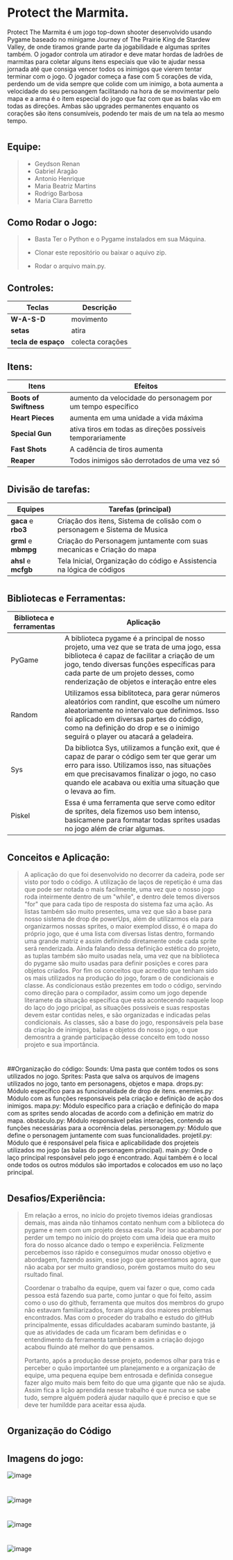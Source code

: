 # Protect the Marmita.

  Protect The Marmita é um jogo top-down shooter desenvolvido usando Pygame baseado no minigame Journey of The Prairie King de Stardew Valley, de onde tiramos grande parte da jogabilidade e algumas sprites também. O jogador controla um atirador e deve matar hordas de ladrões de marmitas para coletar alguns itens especiais que vão te ajudar nessa jornada até que consiga vencer todos os inimigos que vierem tentar terminar com o jogo.
  O jogador começa a fase com 5 corações de vida, perdendo um de vida sempre que colide com um inimigo, a bota aumenta a velocidade do seu persoangem facilitando na hora de se movimentar pelo mapa e a arma é o item especial do jogo que faz com que as balas vão em todas as direções. Ambas são upgrades permanentes enquanto os corações são itens consumíveis, podendo ter mais de um na tela ao mesmo tempo. 
#
## Equipe:
>- Geydson Renan <grml>
>- Gabriel Aragão <gaca>
>- Antonio Henrique <ahsl>
>- Maria Beatriz Martins <mbmpg>
>- Rodrigo Barbosa <rbo3>
>- Maria Clara Barretto <mcfgb>

## Como Rodar o Jogo:
>- Basta Ter o Python e o Pygame instalados em sua Máquina.
>
> 
>- Clonar este repositório ou baixar o aquivo zip.
>
>- Rodar o arquivo main.py.

## Controles:
  |            Teclas              |          Descrição           |
  | ------------------------------ | -------------------------- |
  | **W-A-S-D** | movimento |
  | **setas** | atira |
  | **tecla de espaço** | colecta corações |
  
## Itens:
  |            Itens              |          Efeitos           |
  | ------------------------------ | -------------------------- |
  | **Boots of Swiftness** | aumento da velocidade do personagem por um tempo específico |
  | **Heart Pieces** | aumenta em uma unidade a vida máxima |
  | **Special Gun** | ativa tiros em todas as direções possíveis temporariamente |
  | **Fast Shots** | A cadência de tiros aumenta |
  | **Reaper** | Todos inimigos são derrotados de uma vez só |
#

## Divisão de tarefas:

|      Equipes      |     Tarefas (principal)     |
| ------------------- | ------------------- |
|  **gaca** e  **rbo3**|  Criação dos itens, Sistema de colisão com o personagem e Sistema de Musica|
|  **grml** e **mbmpg** |  Criação do Personagem juntamente com suas mecanicas e Criação do mapa |
|  **ahsl** e **mcfgb** |  Tela Inicial, Organização do código e Assistencia na lógica de códigos |

  
  
  
  #
  ## Bibliotecas e Ferramentas:
|      Biblioteca e ferramentas      |     Aplicação     |
| ------------------- | ------------------- |
|  PyGame  |  A biblioteca pygame é a principal de nosso projeto, uma vez que se trata de uma jogo, essa biblioteca é capaz de facilitar a criação de um jogo, tendo diversas funções específicas para cada parte de um projeto desses, como renderização de objetos e interação entre eles |
|  Random  |  Utilizamos essa biblitoteca, para gerar números aleatórios com randint, que escolhe um número aleatoriamente no intervalo que definimos. Isso foi aplicado em diversas partes do código, como na definição do drop e se o inimigo seguirá o player ou atacará a geladeira.|
|  Sys |  Da bibliotca Sys, utilizamos a função exit, que é capaz de parar o código sem ter que gerar um erro para isso. Utilizamos isso, nas situações em que precisavamos finalizar o jogo, no caso quando ele acabava ou exitia uma situação que o levava ao fim. |
| Piskel |  Essa é uma ferramenta que serve como editor de sprites, dela fizemos uso bem intenso, basicamene para formatar todas sprites usadas no jogo além de criar algumas. |
  
  
#
## Conceitos e Aplicação:
> A aplicação do que foi desenvolvido no decorrer da cadeira, pode ser visto por todo o código.  A utilização de laços de repetição é uma das que pode ser notada o mais facilmente, uma vez que o nosso jogo roda inteirmente dentro de um "while", e dentro dele temos diversos "for" que para cada tipo de resposta do sistema faz uma ação.
  As listas também são muito presentes, uma vez que são a base para nosso sistema de drop de powerUps, além de utilizarmos ela para organizarmos nossas sprites, o maior exemplod disso, é o mapa do próprio jogo, que é uma lista com diversas listas dentro, formando uma grande matriz e assim definindo diretamente onde cada sprite será renderizada. Ainda falando dessa definição estética do projeto, as tuplas também são muito usadas nela, uma vez que na biblioteca do pygame são muito usadas para definir posições e cores para objetos criados.
  Por fim os conceitos que acredito que tenham sido os mais utilizados na produção do jogo, foram o de condicionais e classe. As condicionaus estão prezentes em todo o código, servindo como direção para o compilador, assim como um jogo depende literamete da situação específica que esta acontecendo naquele loop do laço do jogo pricipal, as situações possiveis e suas respostas devem estar contidas neles, e são organizadas e indicadas pelas condicionais. As classes, são a base do jogo, responsáveis pela base da criação de inimigos, balas e objetos do nosso jogo, o que demosntra a grande participação desse conceito em todo nosso projeto e sua importância.  
  
#
##Organização do código:
  Sounds: Uma pasta que contém todos os sons utilizados no jogo.
  Sprites: Pasta que salva os arquivos de imagens utilizados no jogo, tanto em personagens, objetos e mapa.
  drops.py: Módulo específico para as funcionalidade de drop de itens.
  enemies.py: Módulo com as funções responsáveis pela criação e definição de ação dos inimigos.
  mapa.py: Módulo específico para a criação e definição do mapa com as sprites sendo alocadas de acordo com a definição em matriz do mapa.
  obstáculo.py: Módulo responsável pelas interações, contendo as funções necessárias para a ocorrência delas.
  personagem.py: Módulo que define o personagem juntamente com suas funcionalidades.
  projetil.py: Módulo que é responsável pela física e aplicabilidade dos projeteis utilizados mo jogo (as balas do personagem principal).
  main.py: Onde o laço principal responsável pelo jogo é encontrado. Aqui também é o local onde todos os outros módulos são importados e colocados em uso no laço principal.
  
#
## Desafios/Experiência:

> Em relação a erros, no início do projeto tivemos ideias grandiosas demais, mas ainda não tínhamos contato nenhum com a biblioteca do pygame e nem com um projeto dessa escala. Por isso acabamos por perder um tempo no início do projeto com uma ideia que era muito fora do nosso alcance dado o tempo e experiência. Felizmente percebemos isso rápido e conseguimos mudar onosso objetivo e abordagem, fazendo assim, esse jogo que apresentamos agora, que não acaba por ser muito grandioso, porém gostamos muito do seu rsultado final.
>
> Coordenar o trabalho da equipe, quem vai fazer o que, como cada pessoa está fazendo sua parte, como juntar o que foi feito, assim como o uso do github, ferramenta que muitos dos membros do grupo não estavam familiarizados, foram alguns dos maiores problemas encontrados. Mas com o proceder do trabalho e estudo do gitHub principalmente, essas dificuldades acabaram sumindo bastante, já que as atividades de cada um ficaram bem definidas e o entendimento da ferramenta também e assim a criação dojogo acabou fluindo até melhor do que pensamos.
>
>Portanto, após a produção desse projeto, podemos olhar para trás e perceber o quão importanteé um planejamento e a organização de equipe, uma pequena equipe bem entrosada e definida consegue fazer algo muito mais bem feito do que uma gigante que não se ajuda. Assim fica a lição aprendida nesse trabalho é que nunca se sabe tudo, sempre alguém poderá ajudar naquilo que é preciso e que se deve ter humildde para aceitar essa ajuda.
  
#
## Organização do Código
>


#
#
## Imagens do jogo:
![image](https://user-images.githubusercontent.com/108024639/200386203-ab8e6eb7-bbd9-42a6-9439-8f92a58f2b20.png)
#
![image](https://user-images.githubusercontent.com/108024639/200386332-3ec6f3fc-b665-4a63-a67f-e55495908ee3.png)
#
![image](https://user-images.githubusercontent.com/108024639/200386365-aa0eee85-6513-4a8d-abeb-622993a3027f.png)
 #
![image](https://user-images.githubusercontent.com/108024639/200372800-947da521-2094-4fa2-b353-b7866ac4de6a.png)




